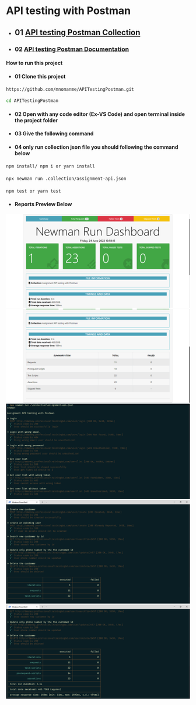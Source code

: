# **API testing with Postman**

- ## 01 [API testing Postman Collection](https://www.getpostman.com/collections/36418ebe6791fa746576)

- ### 02 [API testing Postman Documentation](https://documenter.getpostman.com/view/21523077/UzBpM6R1)

#### **How to run this project**

- #### 01 Clone this project

```bash
https://github.com/mnomanme/APITestingPostman.git
```

```bash
cd APITestingPostman
```

- #### 02 Open with any code editor (Ex-VS Code) and open terminal inside the project folder

- #### 03 Give the following command

- #### 04 only run collection json file you should following the command below

```bash
npm install/ npm i or yarn install

npx newman run .collection/assignment-api.json

npm test or yarn test
```

- #### **Reports Preview Below**

![Reports Preview](./collection/reports_01.png)
![Reports Preview](./collection/reports_02.png)
![Reports Preview](./collection/test_01.png)
![Reports Preview](./collection/test_02.png)
![Reports Preview](./collection/test_03.png)
